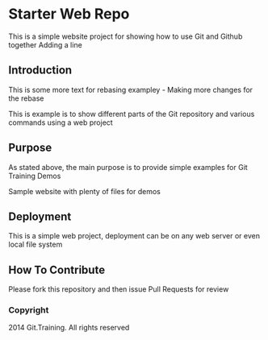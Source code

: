 # Starter Web Repo

This is a simple website project for
showing how to use Git and Github together  Adding a line

## Introduction
This is some more text for rebasing exampley - Making more changes for the rebase

This is example is to show different parts
of the Git repository and various commands
using a web project

## Purpose

As stated above, the main purpose is to provide simple examples for Git Training Demos

Sample website with plenty of files for demos

## Deployment

This is a simple web project, deployment
can be on any web server or even local
file system

## How To Contribute

Please fork this repository and then issue Pull Requests for review

### Copyright
2014 Git.Training.  All rights reserved

